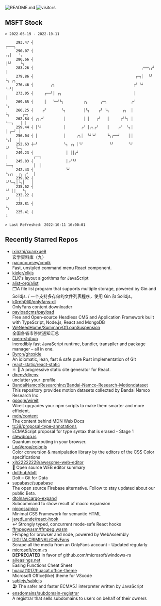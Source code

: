 ![README.md](https://github.com/Gerhut/Gerhut/workflows/README.md/badge.svg)
![visitors](https://visitors.vercel.app/Gerhut/Gerhut?token=8cf69d1f6813d272ef062726b6070c9be4ff72038cfe5a7ded7384a8da65d866)

## MSFT Stock

```
> 2022-05-19 - 2022-10-11

     293.47 ┤                                                         ╭───╮                                      
     290.07 ┤                                                       ╭╮│   ╰╮                                     
     286.66 ┤                                                       │╰╯    ╰╮                                    
     283.26 ┤                                                  ╭──╮╭╯       │                                    
     279.86 ┤                                               ╭─╮│  ╰╯        ╰╮ ╭╮                                
     276.46 ┤        ╭╮                                    ╭╯ ╰╯             ╰─╯│                                
     273.05 ┤     ╭──╯│ ╭╮                                 │                    │                                
     269.65 ┤     │   ╰─╯╰╮         ╭╮      ╭─╮           ╭╯                    ╰╮                               
     266.25 ┤    ╭╯       ╰╮        │╰╮    ╭╯ ╰╮      ╭╮  │                      ╰╮      ╭─╮                     
     262.84 ┤ ╭╮╭╯         │        │ │   ╭╯   │     ╭╯╰╮ │                       ╰──╮   │ │                     
     259.44 ┤ │╰╯          │       ╭╯ │╭╮╭╯    │    ╭╯  ╰╮│                          │ ╭─╯ │                     
     256.04 ┤ │            │     ╭╮│  ╰╯╰╯     ╰╮╭──╯    ││                          ╰╮│   │                     
     252.63 ┼─╯            ╰╮ ╭╮ │╰╯            ╰╯       ╰╯                           ╰╯   ╰─╮                   
     249.23 ┤               │ ││╭╯                                                           │            ╭──╮   
     245.83 ┤               │╭╯╰╯                                                            ╰──╮         │  │   
     242.43 ┤               ╰╯                                                                  ╰╮╭╮  ╭╮ ╭╯  │   
     239.02 ┤                                                                                    ╰╯╰─╮│╰╮│   │   
     235.62 ┤                                                                                        ╰╯ ││   ╰╮  
     232.22 ┤                                                                                           ╰╯    │  
     228.81 ┤                                                                                                 ╰╮ 
     225.41 ┤                                                                                                  ╰ 

> Last Refreshed: 2022-10-11 16:00:01
```

## Recently Starred Repos

- [ixinzhi/xuanxue9](https://github.com/ixinzhi/xuanxue9)  
  玄学资料库（九）
- [pacocoursey/cmdk](https://github.com/pacocoursey/cmdk)  
  Fast, unstyled command menu React component.
- [kieler/elkjs](https://github.com/kieler/elkjs)  
  ELK's layout algorithms for JavaScript
- [alist-org/alist](https://github.com/alist-org/alist)  
  🗂️A file list program that supports multiple storage, powered by Gin and Solidjs. / 一个支持多存储的文件列表程序，使用 Gin 和 Solidjs。
- [k0rnh0li0/onlyfans-dl](https://github.com/k0rnh0li0/onlyfans-dl)  
  OnlyFans content downloader
- [payloadcms/payload](https://github.com/payloadcms/payload)  
  Free and Open-source Headless CMS and Application Framework built with TypeScript, Node.js, React and MongoDB
- [WeNeedHome/SummaryOfLoanSuspension](https://github.com/WeNeedHome/SummaryOfLoanSuspension)  
  全国各省市停贷通知汇总
- [oven-sh/bun](https://github.com/oven-sh/bun)  
  Incredibly fast JavaScript runtime, bundler, transpiler and package manager – all in one.
- [Byron/gitoxide](https://github.com/Byron/gitoxide)  
  An idiomatic, lean, fast & safe pure Rust implementation of Git
- [react-static/react-static](https://github.com/react-static/react-static)  
  ⚛️ 🚀 A progressive static site generator for React.
- [direnv/direnv](https://github.com/direnv/direnv)  
  unclutter your .profile
- [BandaiNamcoResearchInc/Bandai-Namco-Research-Motiondataset](https://github.com/BandaiNamcoResearchInc/Bandai-Namco-Research-Motiondataset)  
  This repository provides motion datasets collected by Bandai Namco Research Inc
- [google/wireit](https://github.com/google/wireit)  
  Wireit upgrades your npm scripts to make them smarter and more efficient.
- [mdn/content](https://github.com/mdn/content)  
  The content behind MDN Web Docs
- [tc39/proposal-type-annotations](https://github.com/tc39/proposal-type-annotations)  
  ECMAScript proposal for type syntax that is erased - Stage 1
- [stewdio/q.js](https://github.com/stewdio/q.js)  
  Quantum computing in your browser.
- [LeaVerou/color.js](https://github.com/LeaVerou/color.js)  
  Color conversion & manipulation library by the editors of the CSS Color specifications
- [xjh22222228/awesome-web-editor](https://github.com/xjh22222228/awesome-web-editor)  
  🔨  Open source WEB editor summary
- [dolthub/dolt](https://github.com/dolthub/dolt)  
  Dolt – Git for Data
- [supabase/supabase](https://github.com/supabase/supabase)  
  The open source Firebase alternative. Follow to stay updated about our public Beta.
- [dtolnay/cargo-expand](https://github.com/dtolnay/cargo-expand)  
  Subcommand to show result of macro expansion
- [picocss/pico](https://github.com/picocss/pico)  
  Minimal CSS Framework for semantic HTML
- [jaredLunde/react-hook](https://github.com/jaredLunde/react-hook)  
  ↩ Strongly typed, concurrent mode-safe React hooks
- [ffmpegwasm/ffmpeg.wasm](https://github.com/ffmpegwasm/ffmpeg.wasm)  
  FFmpeg for browser and node, powered by WebAssembly
- [DIGITALCRIMINAL/OnlyFans](https://github.com/DIGITALCRIMINAL/OnlyFans)  
  Scrape all the media from an OnlyFans account - Updated regularly
- [microsoft/com-rs](https://github.com/microsoft/com-rs)  
  **DEPRECATED** in favor of github.com/microsoft/windows-rs
- [ai/easings.net](https://github.com/ai/easings.net)  
  Easing Functions Cheat Sheet
- [huacat1017/huacat.office-theme](https://github.com/huacat1017/huacat.office-theme)  
  Microsoft Office(like) theme for VScode
- [sablejs/sablejs](https://github.com/sablejs/sablejs)  
  🏖️ The safer and faster ECMA5.1 interpreter written by JavaScript
- [ensdomains/subdomain-registrar](https://github.com/ensdomains/subdomain-registrar)  
  A registrar that sells subdomains to users on behalf of their owners
